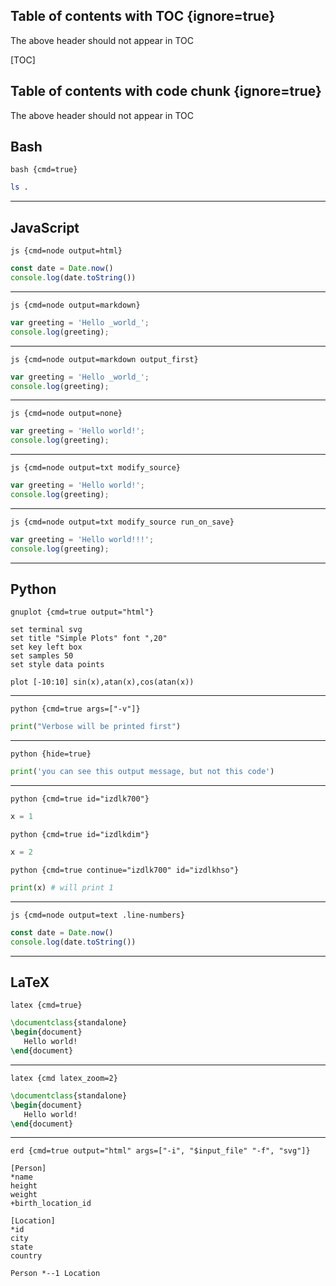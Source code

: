 ## Table of contents with TOC {ignore=true}

The above header should not appear in TOC

[TOC]

## Table of contents with code chunk {ignore=true}

The above header should not appear in TOC

<!-- @import "[TOC]" {depthFrom:1, depthTo:6, orderedList:true} -->

<!-- code_chunk_output -->

<!-- /code_chunk_output -->

## Bash

`bash {cmd=true}`

```bash {cmd=true}
ls .
```

---

## JavaScript

`js {cmd=node output=html}`

```js {cmd=node output=html}
const date = Date.now()
console.log(date.toString())
```

---

`js {cmd=node output=markdown}`

```js {cmd=node output=markdown}
var greeting = 'Hello _world_';
console.log(greeting);
```

---

`js {cmd=node output=markdown output_first}`

```js {cmd=node output=markdown output_first}
var greeting = 'Hello _world_';
console.log(greeting);
```

---

`js {cmd=node output=none}`

```js {cmd=node output=none}
var greeting = 'Hello world!';
console.log(greeting);
```

---

`js {cmd=node output=txt modify_source}`

```js {cmd=node output=txt modify_source}
var greeting = 'Hello world!';
console.log(greeting);
```

---

`js {cmd=node output=txt modify_source run_on_save}`

```js {cmd=node output=txt modify_source run_on_save}
var greeting = 'Hello world!!!';
console.log(greeting);
```

---

## Python

`gnuplot {cmd=true output="html"}`

```gnuplot {cmd=true output="html"}
set terminal svg
set title "Simple Plots" font ",20"
set key left box
set samples 50
set style data points

plot [-10:10] sin(x),atan(x),cos(atan(x))
```

---

`python {cmd=true args=["-v"]}`

```python {cmd=true args=["-v"]}
print("Verbose will be printed first")
```

---

`python {hide=true}`

```python {hide=true}
print('you can see this output message, but not this code')
```

---

`python {cmd=true id="izdlk700"}`

```python {cmd=true id="izdlk700"}
x = 1
```

`python {cmd=true id="izdlkdim"}`

```python {cmd=true id="izdlkdim"}
x = 2
```

`python {cmd=true continue="izdlk700" id="izdlkhso"}`

```python {cmd=true continue="izdlk700" id="izdlkhso"}
print(x) # will print 1
```

---

`js {cmd=node output=text .line-numbers}`

```js {cmd=node output=text .line-numbers}
const date = Date.now()
console.log(date.toString())
```

---

## LaTeX

`latex {cmd=true}`

```latex {cmd=true}
\documentclass{standalone}
\begin{document}
   Hello world!
\end{document}
```

---

`latex {cmd latex_zoom=2}`

```latex {cmd latex_zoom=2}
\documentclass{standalone}
\begin{document}
   Hello world!
\end{document}
```

---

`erd {cmd=true output="html" args=["-i", "$input_file" "-f", "svg"]}`

```erd {cmd=true output="html" args=["-i", "$input_file" "-f", "svg"]}
[Person]
*name
height
weight
+birth_location_id

[Location]
*id
city
state
country

Person *--1 Location
```
